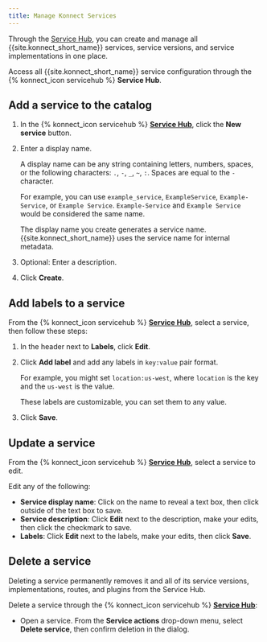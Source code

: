 ```yaml
---
title: Manage Konnect Services
---
```


Through the [Service Hub](https://cloud.konghq.com/servicehub/), you can
create and manage all {{site.konnect_short_name}} services, service versions, and service
implementations in one place.

Access all {{site.konnect_short_name}} service configuration through the {% konnect_icon servicehub %}
**Service Hub**.

## Add a service to the catalog

1. In the {% konnect_icon servicehub %} [**Service Hub**](https://cloud.konghq.com/servicehub), click the **New service** button.

1. Enter a display name.

    A display name can be any string containing letters, numbers, spaces, or the following
    characters: `.`, `-`, `_`, `~`, `:`. Spaces are equal to the `-` character.

    For example, you can use `example_service`, `ExampleService`, `Example-Service`, or `Example Service`.
    `Example-Service` and `Example Service` would be considered the same name.

    The display name you create generates a service name. {{site.konnect_short_name}}
    uses the service name for internal metadata.

1. Optional: Enter a description.

1. Click **Create**.

## Add labels to a service

From the {% konnect_icon servicehub %} [**Service Hub**](https://cloud.konghq.com/servicehub), select a service, then follow these steps:

1. In the header next to **Labels**, click **Edit**.

1. Click **Add label** and add any labels in `key:value` pair format.

    For example, you might set `location:us-west`, where `location` is the key
    and the `us-west` is the value.

    These labels are customizable, you can set them to any value.

1. Click **Save**.

## Update a service

From the {% konnect_icon servicehub %} [**Service Hub**](https://cloud.konghq.com/servicehub), select a service to edit.

Edit any of the following:
* **Service display name**: Click on the name to reveal a text box, then click outside of the text box to save.
* **Service description**: Click **Edit** next to the description, make your edits, then click the checkmark to save.
* **Labels**: Click **Edit** next to the labels, make your edits, then click **Save**.

## Delete a service

Deleting a service permanently removes it and all of its service versions, implementations, routes, and plugins from the Service Hub.

Delete a service through the {% konnect_icon servicehub %} [**Service Hub**](https://cloud.konghq.com/servicehub):

* Open a service. From the **Service actions** drop-down menu, select **Delete service**, then confirm deletion in the dialog.
